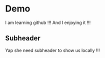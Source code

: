 # Demo

I am learning github !!!
And I enjoying it !!!

## Subheader

Yap she need subheader to show us locally !!!
